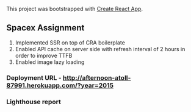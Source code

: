 This project was bootstrapped with [Create React App](https://github.com/facebook/create-react-app).

## Spacex Assignment

1. Implemented SSR on top of CRA boilerplate
2. Enabled API cache on server side with refresh interval of 2 hours in order to improve TTFB
3. Enabled image lazy loading


### Deployment URL - http://afternoon-atoll-87991.herokuapp.com/?year=2015

### Lighthouse report

